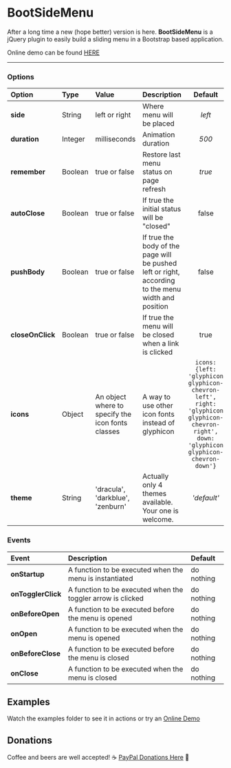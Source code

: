# BootSideMenu
After a long time a new (hope better) version is here.
**BootSideMenu** is a jQuery plugin to easily build a sliding menu in a Bootstrap based application.

Online demo can be found [HERE](https://andrealombardo.github.io/BootSideMenu/)

----------

### **Options**
| Option     | Type | Value | Description|Default
| :--------- | :--- | :---- | :--------- |:------:
|**side**|String|left or right|Where menu will be placed|*left*
|**duration**|Integer|milliseconds|Animation duration|*500*
|**remember**|Boolean|true or false|Restore last menu status on page refresh|*true*
|**autoClose**|Boolean|true or false|If true the initial status will be "closed"|false
|**pushBody**|Boolean|true or false|If true the body of the page will be pushed left or right, according to the menu width and position|false
|**closeOnClick**|Boolean|true or false|If true the menu will be closed when a link is clicked|true
|**icons**|Object|An object where to specify the icon fonts classes|A way to use other icon fonts instead of glyphicon|`icons: {left: 'glyphicon glyphicon-chevron-left', right: 'glyphicon glyphicon-chevron-right', down: 'glyphicon glyphicon-chevron-down'}`
|**theme**|String|'dracula', 'darkblue', 'zenburn'|Actually only 4 themes available. Your one is welcome.|*'default'*

### **Events**
| Event | Description | Default
| :---- | :---------- | :------
|**onStartup**|A function to be executed when the menu is instantiated| do nothing
|**onTogglerClick**|A function to be executed when the toggler arrow is clicked| do nothing
|**onBeforeOpen**|A function to be executed before the menu is opened| do nothing
|**onOpen**|A function to be executed when the menu is opened| do nothing
|**onBeforeClose**|A function to be executed before the menu is closed| do nothing
|**onClose**|A function to be executed when the menu is closed| do nothing

## Examples
Watch the examples folder to see it in actions or try an [Online Demo](https://andrealombardo.github.io/BootSideMenu/)

## Donations
Coffee and beers are well accepted!
:coffee: [PayPal Donations Here](https://www.paypal.com/cgi-bin/webscr?cmd=_s-xclick&hosted_button_id=DUNFGKA32BFGE) :beer:
